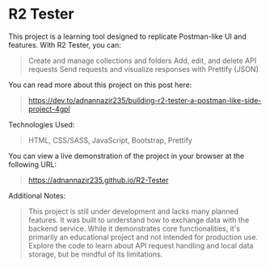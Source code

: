 # R2 Tester
This project is a learning tool designed to replicate Postman-like UI and features. With R2 Tester, you can:

> Create and manage collections and folders
> Add, edit, and delete API requests
> Send requests and visualize responses with Prettify (JSON)

You can read more about this project on this post here:
> https://dev.to/adnannazir235/building-r2-tester-a-postman-like-side-project-4gpl

Technologies Used:

> HTML, CSS/SASS, JavaScript, Bootstrap, Prettify

You can view a live demonstration of the project in your browser at the following URL:

> https://adnannazir235.github.io/R2-Tester

Additional Notes:

> This project is still under development and lacks many planned features. It was built to understand how to exchange data with the backend service. While it demonstrates core functionalities, it's primarily an educational project and not intended for production use. Explore the code to learn about API request handling and local data storage, but be mindful of its limitations.
